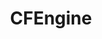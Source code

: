 ---
blog: https://cfengine.com/blog
git: https://github.com/cfengine
googleplus: https://plus.google.com/+cfengine
linkedin: http://linkedin.com/company/cfengine
logohandle: cfengine
sort: cfengine
title: CFEngine
twitter: https://x.com/cfengine
website: https://cfengine.com/
---